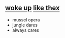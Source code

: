 ## [woke up](https://webmural.com/inyo) [like thex](index.html)

* mussel opera
* jungle dares
* always cares
